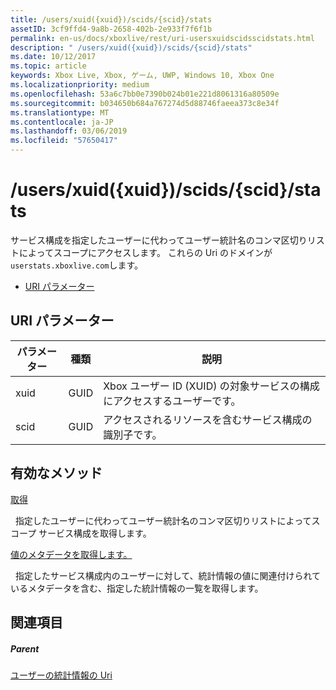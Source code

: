 ```yaml
---
title: /users/xuid({xuid})/scids/{scid}/stats
assetID: 3cf9ffd4-9a8b-2658-402b-2e933f7f6f1b
permalink: en-us/docs/xboxlive/rest/uri-usersxuidscidsscidstats.html
description: " /users/xuid({xuid})/scids/{scid}/stats"
ms.date: 10/12/2017
ms.topic: article
keywords: Xbox Live, Xbox, ゲーム, UWP, Windows 10, Xbox One
ms.localizationpriority: medium
ms.openlocfilehash: 53a6c7bb0e7390b024b01e221d8061316a80509e
ms.sourcegitcommit: b034650b684a767274d5d88746faeea373c8e34f
ms.translationtype: MT
ms.contentlocale: ja-JP
ms.lasthandoff: 03/06/2019
ms.locfileid: "57650417"
---
```

# <a name="usersxuidxuidscidsscidstats"></a>/users/xuid({xuid})/scids/{scid}/stats
サービス構成を指定したユーザーに代わってユーザー統計名のコンマ区切りリストによってスコープにアクセスします。 これらの Uri のドメインが`userstats.xboxlive.com`します。
 
  * [URI パラメーター](#ID4EV)
 
<a id="ID4EV"></a>

 
## <a name="uri-parameters"></a>URI パラメーター
 
| パラメーター| 種類| 説明| 
| --- | --- | --- | 
| xuid| GUID| Xbox ユーザー ID (XUID) の対象サービスの構成にアクセスするユーザーです。| 
| scid| GUID| アクセスされるリソースを含むサービス構成の識別子です。| 
  
<a id="ID4E4B"></a>

 
## <a name="valid-methods"></a>有効なメソッド

[取得](uri-usersxuidscidsscidstatsget.md)

&nbsp;&nbsp;指定したユーザーに代わってユーザー統計名のコンマ区切りリストによってスコープ サービス構成を取得します。

[値のメタデータを取得します。](uri-usersxuidscidsscidstatsgetvaluemetadata.md)

&nbsp;&nbsp;指定したサービス構成内のユーザーに対して、統計情報の値に関連付けられているメタデータを含む、指定した統計情報の一覧を取得します。
 
<a id="ID4EKC"></a>

 
## <a name="see-also"></a>関連項目
 
<a id="ID4EMC"></a>

 
##### <a name="parent"></a>Parent 

[ユーザーの統計情報の Uri](atoc-reference-userstats.md)

   